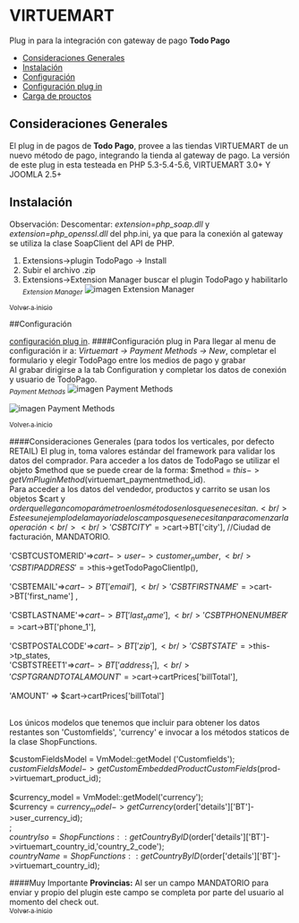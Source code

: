 <a name="inicio"></a>
VIRTUEMART
============

Plug in para la integración con gateway de pago <strong>Todo Pago</strong>
- [Consideraciones Generales](#consideracionesgenerales)
- [Instalación](#instalacion)
- [Configuración](#configuracion)
- [Configuración plug in](#confplugin)
- [Carga de prouctos](#productos) 

<a name="consideracionesgenerales"></a>
## Consideraciones Generales
El plug in de pagos de <strong>Todo Pago</strong>, provee a las tiendas VIRTUEMART de un nuevo m&eacute;todo de pago, integrando la tienda al gateway de pago.
La versión de este plug in esta testeada en PHP 5.3-5.4-5.6, VIRTUEMART 3.0+ Y JOOMLA 2.5+

<a name="instalacion"></a>
## Instalación
Observación: Descomentar: <em>extension=php_soap.dll</em> y <em>extension=php_openssl.dll</em> del php.ini, ya que para la conexión al gateway se utiliza la clase SoapClient del API de PHP. 

1.  Extensions->plugin TodoPago -> Install
2.	Subir el archivo .zip
3.	Extensions->Extension Manager buscar el plugin TodoPago y habilitarlo
<sub><em>Extension Manager</em></sub>
![imagen Extension Manager](https://raw.githubusercontent.com/TodoPago/imagenes/master/virtuemart/extension-manager.png)



[<sub>Volver a inicio</sub>](#inicio)

<a name="configuracion"></a>
##Configuración

[configuración plug in](#confplugin).
<a name="confplugin"></a>
####Configuración plug in
Para llegar al menu de configuración ir a: <em>Virtuemart -> Payment Methods -> New</em>, completar el formulario y elegir TodoPago entre los medios de pago y grabar<br />
Al grabar dirigirse a la tab Configuration y completar los datos de conexión y usuario de TodoPago.
<br />
<sub><em>Payment Methods</em></sub>
![imagen Payment Methods](https://raw.githubusercontent.com/TodoPago/imagenes/master/virtuemart/payment-methods-1.png)

![imagen Payment Methods](https://raw.githubusercontent.com/TodoPago/imagenes/master/virtuemart/payment-methods-2.png)


[<sub>Volver a inicio</sub>](#inicio)

####Consideraciones Generales (para todos los verticales, por defecto RETAIL)
El plug in, toma valores est&aacute;ndar del framework para validar los datos del comprador.
Para acceder a los datos de TodoPago se utilizar el objeto $method que se puede crear de la forma: $method = $this->getVmPluginMethod ($virtuemart_paymentmethod_id).
<br />
Para acceder a los datos del vendedor, productos y carrito se usan los objetos $cart y $order que llegan como parámetro en los métodos en los que se necesitan. 
<br />
Este es un ejemplo de la mayoría de los campos que se necesitan para comenzar la operación <br />
<br />
'CSBTCITY'=>$cart->BT['city'], //Ciudad de facturación, MANDATORIO.		
<br />
'CSBTCUSTOMERID'=>$cart->user->customer_number, 
<br />
'CSBTIPADDRESS'=>$this->getTodoPagoClientIp(),	
<br />
'CSBTEMAIL'=>$cart->BT['email'], 	
<br />
'CSBTFIRSTNAME'=>$cart->BT['first_name'] ,		
<br />
'CSBTLASTNAME'=>$cart->BT['last_name'], 		
<br />
'CSBTPHONENUMBER'=>$cart->BT['phone_1'],		
<br />
'CSBTPOSTALCODE'=>$cart->BT['zip'], 
<br />
'CSBTSTATE'=>$this->tp_states, 
<br />
'CSBTSTREET1'=>$cart->BT['address_1'], 
<br />
'CSPTGRANDTOTALAMOUNT'=>$cart->cartPrices['billTotal'],                                 
<br />
'AMOUNT' => $cart->cartPrices['billTotal']	

<br />
Los únicos modelos que tenemos que incluir para obtener los datos restantes son 'Customfields', 'currency' e invocar a los métodos staticos de la clase ShopFunctions.<br />

$customFieldsModel = VmModel::getModel ('Customfields');<br />
$customFieldsModel->getCustomEmbeddedProductCustomFields($prod->virtuemart_product_id);    <br />   <br />
$currency_model = VmModel::getModel('currency');<br />
$currency = $currency_model->getCurrency($order['details']['BT']->user_currency_id);<br />;<br />
$countryIso = ShopFunctions::getCountryByID($order['details']['BT']->virtuemart_country_id,'country_2_code');<br />
$countryName = ShopFunctions::getCountryByID($order['details']['BT']->virtuemart_country_id);<br />


####Muy Importante
<strong>Provincias:</strong> Al ser un campo MANDATORIO para enviar y propio del plugin este campo se completa por parte del usuario al momento del check out.
<br />
[<sub>Volver a inicio</sub>](#inicio)
